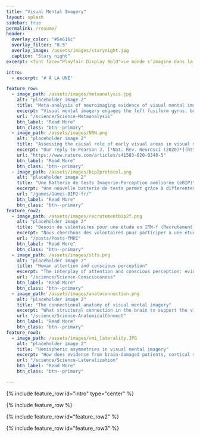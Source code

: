 ```yaml
---
title: "Visual Mental Imagery"
layout: splash
sidebar: true
permalink: /resume/
header:
  overlay_color: "#5e616c"
  overlay_filter: "0.5"
  overlay_image: /assets/images/starynight.jpg
  caption: "Stary night"
excerpt: <font face="Playfair Display Bold">Le monde s'imagine dans la rêverie humaine.</font>

intro: 
  - excerpt: '# À LA UNE'

feature_row:
  - image_path: /assets/images/metaanalysis.jpg
    alt: "placeholder image 2"
    title: "Meta-analysis of neuroimaging evidence of visual mental imagery"
    excerpt: "Visual mental imagery engages the left fusiform gyrus, but not the early visual cortex."
    url: "/science/Science-Metaanalysis"
    btn_label: "Read More"
    btn_class: "btn--primary"
  - image_path: /assets/images/NRN.png
    alt: "placeholder image 2"
    title: "Assessing the causal role of early visual areas in visual mental imagery"
    excerpt: "Our reply to Pearson J. [*Nat. Rev. Neurosci (2020)*](https://doi.org/10.1038/s41583-020-0349-4)"
    url: "https://www.nature.com/articles/s41583-020-0348-5"
    btn_label: "Read More"
    btn_class: "btn--primary"
  - image_path: /assets/images/bip2protocol.png
    alt: "placeholder image 2"
    title: "Une Batterie de tests Imagerie-Perception améliorée (eBIP)"
    excerpt: "Une nouvelle batterie de tests permet grâce à differentes variables (perception, imagerie,vivacité) d’évaluer votre capacité à générer des images mentales."
    url: "/games/Games-BIP2-fr/"
    btn_label: "Read More"
    btn_class: "btn--primary"
feature_row2:
  - image_path: /assets/images/recrutementbip2f.png
    alt: "placeholder image 2"
    title: "Besoin de volontaires pour une étude en IRM-f (Recrutement terminé)"
    excerpt: "Nous cherchons des volontaires pour participer à une étude scientifique sur l’imagination humaine."
    url: "/posts/Posts-fMRI"
    btn_label: "Read More"
    btn_class: "btn--primary"
  - image_path: /assets/images/slfs.png
    alt: "placeholder image 2"
    title: "Human attention and conscious perception"
    excerpt: "The interplay of attention and conscious perception: evidence from humann intracerebrain recordings and computational modeling"
    url: "/science/Science-Consciousness"
    btn_label: "Read More"
    btn_class: "btn--primary"
  - image_path: /assets/images/anatoconnection.png
    alt: "placeholder image 2"
    title: "The connectional anatomy of visual mental imagery"
    excerpt: "What structural connection in the brain to support the visual mental imagery?"
    url: "/science/Science-AnatomicalConnect"
    btn_label: "Read More"
    btn_class: "btn--primary"
feature_row3:
  - image_path: /assets/images/vmi_laterality.JPG
    alt: "placeholder image 2"
    title: "Hemispheric asymmetries in visual mental imagery"
    excerpt: "How does evidence from brain-damaged patients, cortical stimulation and neuroimaging tell us about the brain laterality of visual imagery?"
    url: "/science/Science-Lateralization"
    btn_label: "Read More"
    btn_class: "btn--primary"

---
```


{% include feature_row id="intro" type="center" %}

{% include feature_row %}

{% include feature_row id="feature_row2" %}

{% include feature_row id="feature_row3" %}
